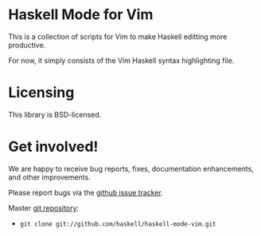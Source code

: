 # Haskell Mode for Vim

This is a collection of scripts for Vim to make Haskell editting more
productive.

For now, it simply consists of the Vim Haskell syntax highlighting
file.

# Licensing

This library is BSD-licensed.

# Get involved!

We are happy to receive bug reports, fixes, documentation enhancements,
and other improvements.

Please report bugs via the
[github issue tracker](http://github.com/haskell/haskell-mode-vim/issues).

Master [git repository](http://github.com/haskell/haskell-mode-vim):

* `git clone git://github.com/haskell/haskell-mode-vim.git`

